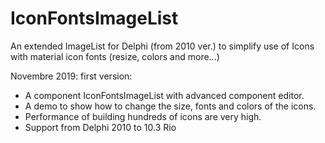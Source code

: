 # IconFontsImageList
An extended ImageList for Delphi (from 2010 ver.) to simplify use of Icons with material icon fonts (resize, colors and more...)

Novembre 2019: first version:
- A component IconFontsImageList with advanced component editor.
- A demo to show how to change the size, fonts and colors of the icons.
- Performance of building hundreds of icons are very high.
- Support from Delphi 2010 to 10.3 Rio
